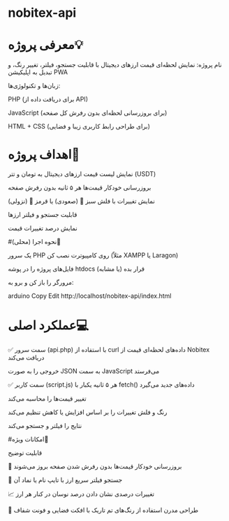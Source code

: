 # nobitex-api

# معرفی پروژه💡


نام پروژه: نمایش لحظه‌ای قیمت ارزهای دیجیتال با قابلیت جستجو، فیلتر، تغییر رنگ، و تبدیل به اپلیکیشن PWA

زبان‌ها و تکنولوژی‌ها:

PHP (برای دریافت داده از API)

JavaScript (برای بروزرسانی لحظه‌ای بدون رفرش کل صفحه)

HTML + CSS (برای طراحی رابط کاربری زیبا و فضایی)



 # اهداف پروژه🎯

نمایش لیست قیمت ارزهای دیجیتال به تومان و تتر (USDT)

بروزرسانی خودکار قیمت‌ها هر ۵ ثانیه بدون رفرش صفحه

نمایش تغییرات با فلش سبز 🔼 (صعودی) یا قرمز 🔽 (نزولی)

قابلیت جستجو و فیلتر ارزها

نمایش درصد تغییرات قیمت


 #نحوه اجرا (محلی)🔧

یک سرور PHP روی کامپیوترت نصب کن (مثلاً XAMPP یا Laragon)

فایل‌های پروژه را در پوشه htdocs (یا مشابه) قرار بده

مرورگر را باز کن و برو به:

arduino
Copy
Edit
http://localhost/nobitex-api/index.html



 # عملکرد اصلی💻

✅ سمت سرور (api.php)
با استفاده از curl داده‌های لحظه‌ای قیمت از Nobitex دریافت می‌کند

خروجی را به صورت JSON به سمت JavaScript می‌فرستد

✅ سمت کاربر (script.js)
هر ۵ ثانیه یکبار با fetch() داده‌های جدید می‌گیرد

تغییر قیمت‌ها را محاسبه می‌کند

رنگ و فلش تغییرات را بر اساس افزایش یا کاهش تنظیم می‌کند

نتایج را فیلتر و جستجو می‌کند



 #امکانات ویژه🌟

قابلیت	توضیح


🔄 بروزرسانی خودکار	قیمت‌ها بدون رفرش شدن صفحه بروز می‌شوند

🔎 جستجو	فیلتر سریع ارز با تایپ نام یا نماد آن

📈 تغییرات درصدی	نشان دادن درصد نوسان در کنار هر ارز

🎨 طراحی مدرن	استفاده از رنگ‌های تم تاریک با افکت فضایی و فونت شفاف
